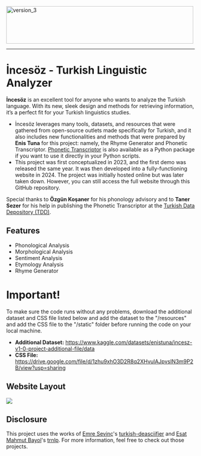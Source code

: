 <img width="500" height="100" alt="version_3" src="https://github.com/user-attachments/assets/e50fb9f6-a07a-491a-8f67-6f7783cce340" />

---

**<h1>İncesöz - Turkish Linguistic Analyzer</h1>** 

**İncesöz** is an excellent tool for anyone who wants to analyze the Turkish language. With its new, sleek design and methods for retrieving information, it’s a perfect fit for your Turkish linguistics studies. 

* İncesöz leverages many tools, datasets, and resources that were gathered from open-source outlets made specifically for Turkish, and it also includes new functionalities and methods that were prepared by **Enis Tuna** for this project: namely, the Rhyme Generator and Phonetic Transcriptor. [Phonetic Transcriptor](https://github.com/enistuna/inceses_turkish_phonetic_transcriptor) is also available as a Python package if you want to use it directly in your Python scripts.
* This project was first conceptualized in 2023, and the first demo was released the same year. It was then developed into a fully-functioning website in 2024. The project was initially hosted online but was later taken down. However, you can still access the full website through this GitHub repository.

Special thanks to **Özgün Koşaner** for his phonology advisory and to **Taner Sezer** for his help in publishing the Phonetic Transcriptor at the [Turkish Data Depository (TDD)](https://tools.tdd.ai).


**<h2>Features</h2>** 
* Phonological Analysis
* Morphological Analysis
* Sentiment Analysis
* Etymology Analysis
* Rhyme Generator



**<h1>Important!</h1>** 
  To make sure the code runs without any problems, download the additional dataset and CSS file listed below and add the dataset to the "/resources" and add the CSS file to the "/static" folder before running the code on your local machine.

* **Additional Dataset:** https://www.kaggle.com/datasets/enistuna/incesz-v1-0-project-additional-file/data
* **CSS File:** https://drive.google.com/file/d/1zhu9xhO3D2R8q2XHvulAJpvsIN3m9P2B/view?usp=sharing


<summary><h2>Website Layout</h2></summary>
  <img src="https://github.com/user-attachments/assets/
a3fa517d-e455-4565-913f-f61e144b4d3a">
     

<h2>Disclosure</h2>

This project uses the works of [Emre Sevinç](https://github.com/emres)'s [turkish-deasciifier](https://github.com/emres/turkish-deasciifier) and [Esat Mahmut Bayol](https://github.com/brolin59)'s [trnlp](https://github.com/brolin59/trnlp). For more information, feel free to check out those projects.

